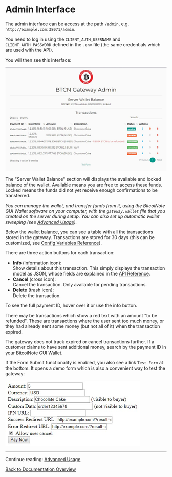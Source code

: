 # Admin Interface

The admin interface can be access at the path `/admin`, e.g. `http://example.com:38071/admin`.

You need to log in using the `CLIENT_AUTH_USERNAME` and `CLIENT_AUTH_PASSWORD` defined in the `.env` file (the same credentials which are used with the API).

You will then see this interface:

![Admin Interface Screenshot](images/AdminInterface.jpg)

The "Server Wallet Balance" section will displays the available and locked balance of the wallet. Available means you are free to access these funds. Locked means the funds did not yet receive enough confirmations to be transferred.

_You can manage the wallet, and transfer funds from it, using the BitcoiNote GUI Wallet software on your computer, with the `gateway.wallet` file that you created on the server during setup. You can also set up automatic wallet sweeping (see [Advanced Usage](advanced-usage.md))._

Below the wallet balance, you can see a table with all the transactions stored in the gateway. Transactions are stored for 30 days (this can be customized, see [Config Variables Reference](config-variables-reference.md)).

There are three action buttons for each transaction:

* **Info** (information icon):  
  Show details about this transaction. This simply displays the transaction model as JSON, whose fields are explained in the [API Reference](api-reference.md).
* **Cancel** (cross icon):  
  Cancel the transaction. Only available for pending transactions.
* **Delete** (trash icon):  
  Delete the transaction.

To see the full payment ID, hover over it or use the info button.

There may be transactions which show a red text with an amount "to be refunded". These are transactions where the user sent too much money, or they had already sent some money (but not all of it) when the transaction expired.

The gateway does not track expired or cancel transactions further. If a customer claims to have sent additional money, search by the payment ID in your BitcoiNote GUI Wallet.

If the Form Submit functionality is enabled, you also see a link `Test Form` at the bottom. It opens a demo form which is also a convenient way to test the gateway:

![Test Form Screenshot](images/TestForm.jpg)

-----

Continue reading: [Advanced Usage](advanced-usage.md)

[Back to Documentation Overview](index.md)
